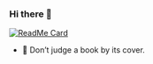 ### Hi there 👋

[![ReadMe Card](https://github-readme-stats.vercel.app/api?username=2donya&show_icons=true)](https://github.com/2donya/2donya)

- 🤫 Don’t judge a book by its cover.
